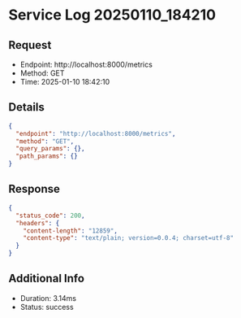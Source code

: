 # Service Log 20250110_184210

## Request
- Endpoint: http://localhost:8000/metrics
- Method: GET
- Time: 2025-01-10 18:42:10

## Details
```json
{
  "endpoint": "http://localhost:8000/metrics",
  "method": "GET",
  "query_params": {},
  "path_params": {}
}
```

## Response
```json
{
  "status_code": 200,
  "headers": {
    "content-length": "12859",
    "content-type": "text/plain; version=0.0.4; charset=utf-8"
  }
}
```

## Additional Info
- Duration: 3.14ms
- Status: success
